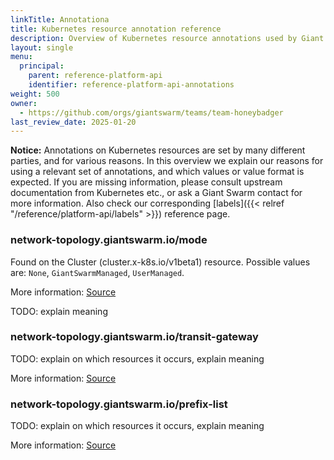 ```yaml
---
linkTitle: Annotationa
title: Kubernetes resource annotation reference
description: Overview of Kubernetes resource annotations used by Giant Swarm, and their meaning.
layout: single
menu:
  principal:
    parent: reference-platform-api
    identifier: reference-platform-api-annotations
weight: 500
owner:
  - https://github.com/orgs/giantswarm/teams/team-honeybadger
last_review_date: 2025-01-20
---
```


**Notice:** Annotations on Kubernetes resources are set by many different parties, and for various reasons. In this overview we explain our reasons for using a relevant set of annotations, and which values or value format is expected. If you are missing information, please consult upstream documentation from Kubernetes etc., or ask a Giant Swarm contact for more information. Also check our corresponding [labels]({{< relref "/reference/platform-api/labels" >}}) reference page.

### network-topology.giantswarm.io/mode

Found on the Cluster (cluster.x-k8s.io/v1beta1) resource. Possible values are: `None`, `GiantSwarmManaged`, `UserManaged`.

More information: [Source](https://github.com/giantswarm/k8smetadata/blob/v0.25.0/pkg/annotation/capa.go#L25-L27)

TODO: explain meaning

### network-topology.giantswarm.io/transit-gateway

TODO: explain on which resources it occurs, explain meaning

More information: [Source](https://github.com/giantswarm/k8smetadata/blob/v0.25.0/pkg/annotation/capa.go#L33-L35)

### network-topology.giantswarm.io/prefix-list

TODO: explain on which resources it occurs, explain meaning

More information: [Source](https://github.com/giantswarm/k8smetadata/blob/v0.25.0/pkg/annotation/capa.go#L37-L39)
